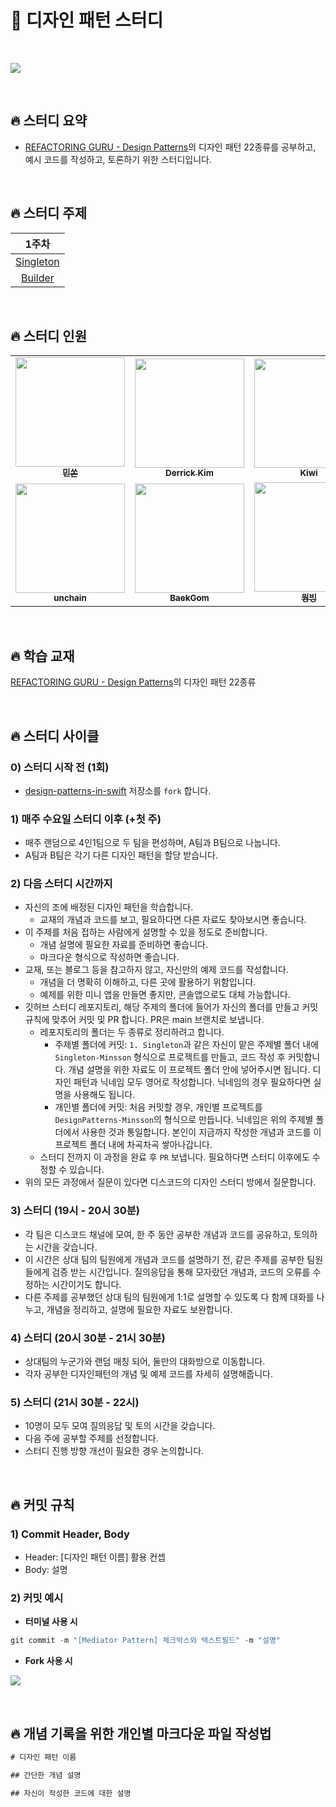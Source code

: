 # 🎨 디자인 패턴 스터디

<br>

![](https://i.imgur.com/TJjXipW.png)

<br>

## 🔥 스터디 요약
- [REFACTORING GURU - Design Patterns](https://refactoring.guru/design-patterns)의 디자인 패턴 22종류를 공부하고, 예시 코드를 작성하고, 토론하기 위한 스터디입니다.

<br>


## 🔥 스터디 주제

| 1주차 | 
|:-:|
|[Singleton](https://github.com/minsson/design-patterns-in-swift/pulls?q=is%3Apr+label%3A%22Singleton+Pattern%22+)|
|[Builder](https://github.com/minsson/design-patterns-in-swift/pulls?q=is%3Apr+label%3A%22Builder+Pattern%22+)|

<br>

## 🔥 스터디 인원

<table>
    
  <tr>
    <td align="center"><a href="https://github.com/minsson"><img src="https://avatars.githubusercontent.com/u/96630194?v=4?s=100" width="175px;" alt=""/><br /><sub><b>민쏜</b></b></sub></a></td>
    <td align="center"><a href="https://github.com/derrickkim0109"><img src="https://avatars.githubusercontent.com/u/59466342?v=4?s=100" width="175px;" alt=""/><br /><sub><b>Derrick Kim</b></sub></a></td>
    <td align="center"><a href="https://github.com/kiwi1023"><img src="https://avatars.githubusercontent.com/u/101521502?v=4?s=100" width="175px;" alt=""/><br /><sub><b>Kiwi</b></sub></a></td>
    <td align="center"><a href="https://github.com/Judy-999"><img src="https://avatars.githubusercontent.com/u/102353787?v=4?s=100" width="175px;" alt=""/><br /><sub><b>Judy</b></sub></a></td>
  </tr>
  
  <tr>
    <td align="center"><a href="https://github.com/unchain123"><img src="https://avatars.githubusercontent.com/u/98506825?v=4?s=100" width="175px;" alt=""/><br /><sub><b>unchain</b><br></a></td>
    <td align="center"><a href="https://github.com/Baek-Gom-95"><img src="https://avatars.githubusercontent.com/u/94192712?v=4" width="175px;" alt=""/><br /><sub><b>BaekGom</b><br></a></td>
    <td align="center"><a href="https://github.com/wongbingg"><img src="https://avatars.githubusercontent.com/u/95671495?v=4?s=100" width="175px;" alt=""/><br /><sub><b>웡빙</a></td>
    <td align="center"><a href="https://github.com/seohyeon2"><img src="https://avatars.githubusercontent.com/u/50102522?v=4?s=100" width="175px;" alt=""/><br /><sub><b>현이</a></td>
  </tr>
        
</table>
<br />
        
## 🔥 학습 교재

[REFACTORING GURU - Design Patterns](https://refactoring.guru/design-patterns)의 디자인 패턴 22종류

<br>

## 🔥 스터디 사이클

### 0) 스터디 시작 전 (1회)
- [design-patterns-in-swift](https://github.com/minsson/design-patterns-in-swift) 저장소를 `fork` 합니다.
        
### 1) 매주 수요일 스터디 이후 (+첫 주)
- 매주 랜덤으로 4인1팀으로 두 팀을 편성하며, A팀과 B팀으로 나눕니다.
- A팀과 B팀은 각기 다른 디자인 패턴을 할당 받습니다.

### 2) 다음 스터디 시간까지
- 자신의 조에 배정된 디자인 패턴을 학습합니다.
    - 교재의 개념과 코드를 보고, 필요하다면 다른 자료도 찾아보시면 좋습니다.
- 이 주제를 처음 접하는 사람에게 설명할 수 있을 정도로 준비합니다.
    - 개념 설명에 필요한 자료를 준비하면 좋습니다.
    - 마크다운 형식으로 작성하면 좋습니다.
- 교재, 또는 블로그 등을 참고하지 않고, 자신만의 예제 코드를 작성합니다.
    - 개념을 더 명확히 이해하고, 다른 곳에 활용하기 위함입니다.
    - 예제를 위한 미니 앱을 만들면 좋지만, 콘솔앱으로도 대체 가능합니다.
- 깃허브 스터디 레포지토리, 해당 주제의 폴더에 들어가 자신의 폴더를 만들고 커밋 규칙에 맞추어 커밋 및 PR 합니다. PR은 main 브랜치로 보냅니다.
    - 레포지토리의 폴더는 두 종류로 정리하려고 합니다.
        - 주제별 폴더에 커밋: `1. Singleton`과 같은 자신이 맡은 주제별 폴더 내에 `Singleton-Minsson` 형식으로 프로젝트를 만들고, 코드 작성 후 커밋합니다. 개념 설명을 위한 자료도 이 프로젝트 폴더 안에 넣어주시면 됩니다. 디자인 패턴과 닉네임 모두 영어로 작성합니다. 닉네임의 경우 필요하다면 실명을 사용해도 됩니다.
        - 개인별 폴더에 커밋: 처음 커밋할 경우, 개인별 프로젝트를 `DesignPatterns-Minsson`의 형식으로 만듭니다. 닉네임은 위의 주제별 폴더에서 사용한 것과 통일합니다. 본인이 지금까지 작성한 개념과 코드를 이 프로젝트 폴더 내에 차곡차곡 쌓아나갑니다.
    - 스터디 전까지 이 과정을 완료 후 `PR` 보냅니다. 필요하다면 스터디 이후에도 수정할 수 있습니다.
- 위의 모든 과정에서 질문이 있다면 디스코드의 디자인 스터디 방에서 질문합니다.

### 3) 스터디 (19시 - 20시 30분)
- 각 팀은 디스코드 채널에 모여, 한 주 동안 공부한 개념과 코드를 공유하고, 토의하는 시간을 갖습니다.
- 이 시간은 상대 팀의 팀원에게 개념과 코드를 설명하기 전, 같은 주제를 공부한 팀원들에게 검증 받는 시간입니다. 질의응답을 통해 모자랐던 개념과, 코드의 오류를 수정하는 시간이기도 합니다.
- 다른 주제를 공부했던 상대 팀의 팀원에게 1:1로 설명할 수 있도록 다 함께 대화를 나누고, 개념을 정리하고, 설명에 필요한 자료도 보완합니다.

### 4) 스터디 (20시 30분 - 21시 30분)
- 상대팀의 누군가와 랜덤 매칭 되어, 둘만의 대화방으로 이동합니다.
- 각자 공부한 디자인패턴의 개념 및 예제 코드를 자세히 설명해줍니다.

### 5) 스터디 (21시 30분 - 22시)
- 10명이 모두 모여 질의응답 및 토의 시간을 갖습니다.
- 다음 주에 공부할 주제를 선정합니다.
- 스터디 진행 방향 개선이 필요한 경우 논의합니다.

<br>

## 🔥 커밋 규칙

### 1) Commit Header, Body

- Header: [디자인 패턴 이름] 활용 컨셉
- Body: 설명

### 2) 커밋 예시

- **터미널 사용 시**

```swift
git commit -m "[Mediator Pattern] 체크박스와 텍스트필드" -m "설명"
```

- **Fork 사용 시**

![](https://i.imgur.com/y0yITdE.png)

<br>
        
## 🔥 개념 기록을 위한 개인별 마크다운 파일 작성법

```swift
# 디자인 패턴 이름

## 간단한 개념 설명

## 자신이 작성한 코드에 대한 설명
```


